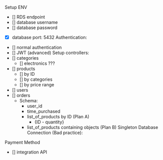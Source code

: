 Setup ENV 
- [] RDS endpoint
- [] database username
- [] database password
- [X] database port: 5432
Authentication:
- [] normal authentication
- [] JWT (advanced)
Setup controllers:
- [] categories
  - [] electronics ???
- [] products
  - [] by ID
  - [] by categories
  - [] by price range
- [] users
- [] orders 
  - Schema:
    - user_id
    - time_purchased
    - list_of_products by ID (Plan A)
      - {ID - quantity}
    - list_of_products containing objects (Plan B)
Singleton Database Connection (Bad practice):

Payment Method 
- [] integration API
